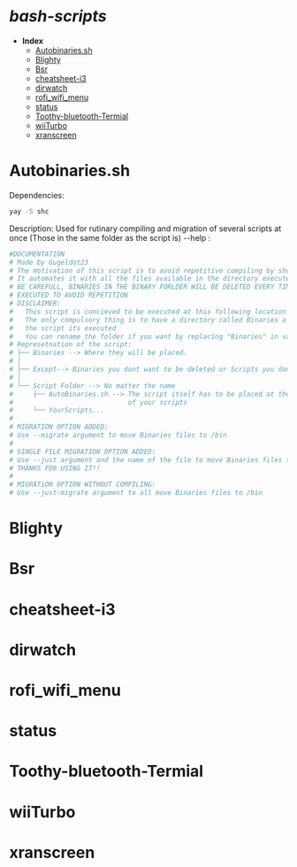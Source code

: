 #  ***bash-scripts***
- **Index**
	- [Autobinaries.sh](#Autobinaries.sh)
	- [Blighty](#Blighty)
	- [Bsr](#Bsr)	
	- [cheatsheet-i3](#cheatsheet-i3)
	- [dirwatch](#dirwatch)
	- [rofi_wifi_menu](#rofi_wifi_menu)
	- [status](#status)
	- [Toothy-bluetooth-Termial](#Toothy-bluetooth-Termial)
	- [wiiTurbo](#wiiTurbo)
	- [xranscreen](#xranscreen)


# Autobinaries.sh
Dependencies:
```bash
yay -S shc
```
Description:
Used for rutinary compiling and migration of several scripts at once (Those in the same folder as the script is)
--help :
```bash 
#DOCUMENTATION 
# Made by Gugeldot23
# The motivation of this script is to avoid repetitive compiling by shc of your scripts. 
# It automates it with all the files available in the directory executed 
# BE CAREFULL, BINARIES IN THE BINARY FORLDER WILL BE DELETED EVERY TIME THE SCRIPT IS 
# EXECUTED TO AVOID REPETITION
# DISCLAIMER: 
#	This script is concieved to be executed at this following location
#	The only compulsory thing is to have a directory called Binaries a level above where 
#   the script its executed
#   You can rename the folder if you want by replacing "Binaries" in variable binary_folder
# Represetnation of the script: 
# ├── Binaries --> Where they will be placed.
# │
# ├── Except--> Binaries you dont want to be deleted or Scripts you dont want to convert 
# │
# └── Script Folder --> No matter the name
#     ├── AutoBinaries.sh --> The script itself has to be placed at the directory 
#							  of your scripts
#     └── YourScripts...
#
# MIGRATION OPTION ADDED: 
# Use --migrate argument to move Binaries files to /bin
# 
# SINGLE FILE MIGRATION OPTION ADDED: 
# Use --just argument and the name of the file to move Binaries files to /bin
# THANKS FOR USING IT!!
#
# MIGRATiON OPTION WITHOUT COMPILING: 
# Use --just-migrate argument to all move Binaries files to /bin
```
# Blighty 
# Bsr
# cheatsheet-i3
# dirwatch
# rofi_wifi_menu
# status
# Toothy-bluetooth-Termial
# wiiTurbo
# xranscreen